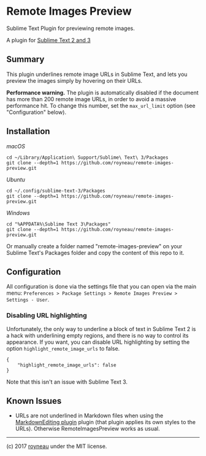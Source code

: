 ﻿# Remote Images Preview
Sublime Text Plugin for previewing remote images.

A plugin for [Sublime Text 2 and 3](http://sublimetext.com)

## Summary

This plugin underlines remote image URLs in Sublime Text, and lets you preview the images simply by hovering on their URLs.

**Performance warning.** The plugin is automatically disabled if the document has more than 200 remote image URLs, in order to avoid a massive performance hit. To change this number, set the `max_url_limit` option (see "Configuration" below). 

## Installation

_macOS_
```
cd ~/Library/Application\ Support/Sublime\ Text\ 3/Packages
git clone --depth=1 https://github.com/royneau/remote-images-preview.git
```

_Ubuntu_
```
cd ~/.config/sublime-text-3/Packages
git clone --depth=1 https://github.com/royneau/remote-images-preview.git
```

_Windows_
```
cd "%APPDATA%\Sublime Text 3\Packages"
git clone --depth=1 https://github.com/royneau/remote-images-preview.git
```

Or manually create a folder named "remote-images-preview" on your Sublime Text's Packages folder and copy the content of this repo to it.

## Configuration

All configuration is done via the settings file that you can open via the main menu: `Preferences > Package Settings > Remote Images Preview > Settings - User`.

### Disabling URL highlighting

Unfortunately, the only way to underline a block of text in Sublime Text 2 is a hack with underlining empty regions, and there is no way to control its appearance. If you want, you can disable URL highlighting by setting the option `highlight_remote_image_urls` to false.

    {
        "highlight_remote_image_urls": false
    }

Note that this isn't an issue with Sublime Text 3.

## Known Issues

* URLs are not underlined in Markdown files when using the [MarkdownEditing plugin](https://github.com/SublimeText-Markdown/MarkdownEditing) plugin (that plugin applies its own styles to the URLs). Otherwise RemoteImagesPreview works as usual.

* * *

(c) 2017 [royneau](https://github.com/royneau) under the MIT license.
